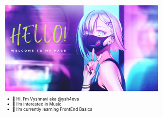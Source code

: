 
![](https://github.com/ysh4eva/ysh4eva/blob/main/Pink%20Glitter%20Welcome%20Facebook%20Cover%20Page.png)
- 👋 Hi, I’m Vyshnavi aka @ysh4eva
- 👀 I’m interested in Music
- 🌱 I’m currently learning FrontEnd Basics

<!---
ysh4eva/ysh4eva is a ✨ special ✨ repository because its `README.md` (this file) appears on your GitHub profile.
You can click the Preview link to take a look at your changes.
--->

